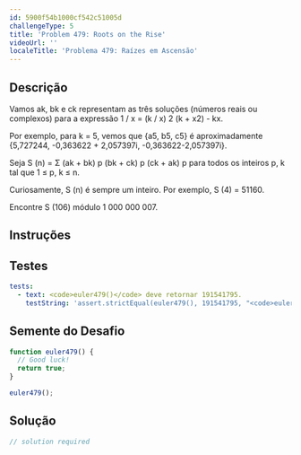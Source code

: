 ```yaml
---
id: 5900f54b1000cf542c51005d
challengeType: 5
title: 'Problem 479: Roots on the Rise'
videoUrl: ''
localeTitle: 'Problema 479: Raízes em Ascensão'
---
```


## Descrição
<section id="description"> Vamos ak, bk e ck representam as três soluções (números reais ou complexos) para a expressão 1 / x = (k / x) 2 (k + x2) - kx. <p> Por exemplo, para k = 5, vemos que {a5, b5, c5} é aproximadamente {5,727244, -0,363622 + 2,057397i, -0,363622-2,057397i}. </p><p> Seja S (n) = Σ (ak + bk) p (bk + ck) p (ck + ak) p para todos os inteiros p, k tal que 1 ≤ p, k ≤ n. </p><p> Curiosamente, S (n) é sempre um inteiro. Por exemplo, S (4) = 51160. </p><p> Encontre S (106) módulo 1 000 000 007. </p></section>

## Instruções
<section id="instructions">
</section>

## Testes
<section id='tests'>

```yml
tests:
  - text: <code>euler479()</code> deve retornar 191541795.
    testString: 'assert.strictEqual(euler479(), 191541795, "<code>euler479()</code> should return 191541795.");'

```

</section>

## Semente do Desafio
<section id='challengeSeed'>

<div id='js-seed'>

```js
function euler479() {
  // Good luck!
  return true;
}

euler479();

```

</div>



</section>

## Solução
<section id='solution'>

```js
// solution required
```
</section>
